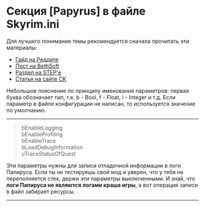 # Секция [Papyrus] в файле Skyrim.ini

Для лучшего понимания темы рекомендуется сначала прочитать эти материалы:
+ [Гайд на Реддите](https://www.reddit.com/r/skyrimmods/comments/2gwvwl/guide_papyrus_ini_settings_and_why_you_shouldnt/)
+ [Пост на BethSoft](http://forums.bethsoft.com/topic/1487930-getting-a-lot-of-script-lag-going-over-10000-ms-sometimes/?p=23340131)
+ [Раздел на STEP'е](http://wiki.step-project.com/Guide:Skyrim_INI/Papyrus)
+ [Статья на сайте CK](http://www.creationkit.com/index.php?title=INI_Settings_(Papyrus))

Небольшое пояснение по принципу именования параметров: первая буква обозначает тип, т.е. b - Bool, f - Float, i - Integer и т.д. Если параметр в файле конфигурации не написан, то используется значение по умолчанию.

------

> bEnableLogging  
> bEnableProfiling  
> bEnableTrace  
> bLoadDebugInformation  
> uTraceStatusOfQuest

Эти параметры нужны для записи отладочной информации в логи Папируса. Если ты не тестируешь свой мод и уверен, что у тебя не переполняется стек, держи эти параметры выключенными. И знай, что **логи Папируса не являются логами краша игры**, а вот операция записи в файл забирает ресурсы.

------

